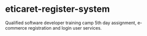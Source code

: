 # eticaret-register-system
Qualified software developer training camp 5th day assignment, e-commerce registration and login user services.
